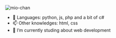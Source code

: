   ![mio-chan](https://tenor.com/view/mio-akiyama-mio-akiyama-kon-guitar-gif-5889445.gif)

- 💬 Languages: python, js, php and a bit of c#
- 📫 Other knowledges: html, css
- 🌱 I’m currently studing about web development

<!--
**Ka-Konata/Ka-Konata** is a ✨ _special_ ✨ repository because its `README.md` (this file) appears on your GitHub profile.

Here are some ideas to get you started:

- 🔭 I’m currently working on ...
- 🌱 I’m currently learning ...
- 👯 I’m looking to collaborate on ...
- 🤔 I’m looking for help with ...
- 💬 Ask me about ...
- 📫 How to reach me: ...
- 😄 Pronouns: ...
- ⚡ Fun fact: ...
-->
